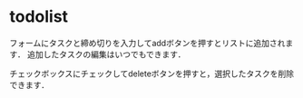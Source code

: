 # todolist

フォームにタスクと締め切りを入力してaddボタンを押すとリストに追加されます．
追加したタスクの編集はいつでもできます．

チェックボックスにチェックしてdeleteボタンを押すと，選択したタスクを削除できます．
